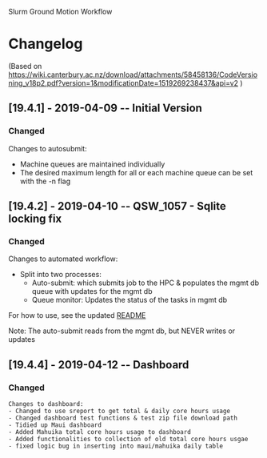Slurm Ground Motion Workflow
# Changelog
(Based on https://wiki.canterbury.ac.nz/download/attachments/58458136/CodeVersioning_v18p2.pdf?version=1&modificationDate=1519269238437&api=v2 )

## [19.4.1] - 2019-04-09 -- Initial Version
### Changed
Changes to autosubmit:
- Machine queues are maintained individually
- The desired maximum length for all or each machine queue can be set with the -n flag

## [19.4.2] - 2019-04-10 -- QSW_1057 - Sqlite locking fix
### Changed
Changes to automated workflow:
- Split into two processes:
    - Auto-submit: which submits job to the HPC & populates the mgmt db queue with
    updates for the mgmt db
    - Queue monitor: Updates the status of the tasks in mgmt db

For how to use, see the updated [README](https://github.com/ucgmsim/slurm_gm_workflow/blob/master/README.md)

Note: The auto-submit reads from the mgmt db, but NEVER writes or updates

## [19.4.4] - 2019-04-12 -- Dashboard
### Changed
    Changes to dashboard:
    - Changed to use sreport to get total & daily core hours usage
    - Changed dashboard test functions & test zip file download path
    - Tidied up Maui dashboard
    - Added Mahuika total core hours usage to dashboard
    - Added functionalities to collection of old total core hours usgae
    - fixed logic bug in inserting into maui/mahuika daily table

